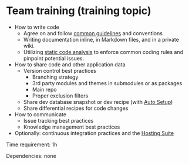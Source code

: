 # Team training (training topic)



- How to write code
	- Agree on and follow [common guidelines](../../DevelopmentGuidelines/) and conventions
	- Writing documentation inline, in Markdown files, and in a private wiki.
	- Utilizing [static code analysis](https://github.com/Lombiq/.NET-Analyzers) to enforce common coding rules and pinpoint potential issues.
- How to share code and other application data
	- Version control best practices
		- Branching strategy
		- 3rd party modules and themes in submodules or as packages
		- Main repo
		- Proper exclusion filters
	- Share dev database snapshot or dev recipe (with [Auto Setup](https://docs.orchardcore.net/en/latest/docs/reference/modules/AutoSetup/))
	- Share differential recipes for code changes
- How to communicate
	- Issue tracking best practices
	- Knowledge management best practices
- Optionally: continuous integration practices and the [Hosting Suite](https://dotnest.com/knowledge-base/topics/lombiq-hosting-suite)

Time requirement: 1h

Dependencies: none